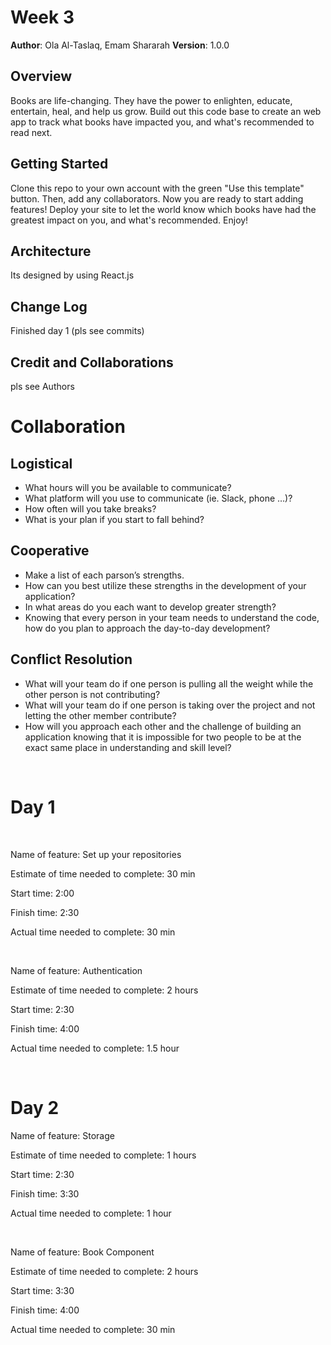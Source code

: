 
# Week 3 

**Author**: Ola Al-Taslaq, Emam Shararah 
**Version**: 1.0.0 

## Overview
Books are life-changing. They have the power to enlighten, educate, entertain, heal, and help us grow. Build out this code base to create an web app to track what books have impacted you, and what's recommended to read next.

## Getting Started

Clone this repo to your own account with the green "Use this template" button. Then, add any collaborators. Now you are ready to start adding features! Deploy your site to let the world know which books have had the greatest impact on you, and what's recommended. Enjoy!

## Architecture

Its designed by using React.js 

## Change Log

Finished day 1  (pls see commits)

## Credit and Collaborations

pls see Authors









# Collaboration 


## Logistical

* What hours will you be available to communicate?
* What platform will you use to communicate (ie. Slack, phone …)?
* How often will you take breaks?
* What is your plan if you start to fall behind?

## Cooperative

* Make a list of each parson’s strengths.
* How can you best utilize these strengths in the development of your application?
* In what areas do you each want to develop greater strength?
* Knowing that every person in your team needs to understand the code, how do you plan to approach the day-to-day development?

## Conflict Resolution

* What will your team do if one person is pulling all the weight while the other person is not contributing?
* What will your team do if one person is taking over the project and not letting the other member contribute?
* How will you approach each other and the challenge of building an application knowing that it is impossible for two people to be at the exact same place in understanding and skill level?


&nbsp;



# Day 1 


&nbsp;

Name of feature: Set up your repositories

Estimate of time needed to complete: 30 min

Start time: 2:00

Finish time: 2:30

Actual time needed to complete: 30 min


&nbsp;


Name of feature: Authentication

Estimate of time needed to complete: 2 hours 

Start time: 2:30

Finish time: 4:00

Actual time needed to complete: 1.5 hour

&nbsp;



# Day 2 

Name of feature: Storage

Estimate of time needed to complete: 1 hours 

Start time: 2:30

Finish time: 3:30

Actual time needed to complete: 1 hour

&nbsp;


Name of feature: Book Component

Estimate of time needed to complete: 2 hours 

Start time: 3:30

Finish time: 4:00

Actual time needed to complete: 30 min